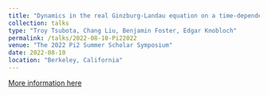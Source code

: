 ```yaml
---
title: "Dynamics in the real Ginzburg-Landau equation on a time-dependent domain"
collection: talks
type: "Troy Tsubota, Chang Liu, Benjamin Foster, Edgar Knobloch"
permalink: /talks/2022-08-10-Pi22022
venue: "The 2022 Pi2 Summer Scholar Symposium"
date: 2022-08-10
location: "Berkeley, California"
---
```


[More information here](https://physics.berkeley.edu/news-events/news/2022-pi2-summer-scholar-symposium)
